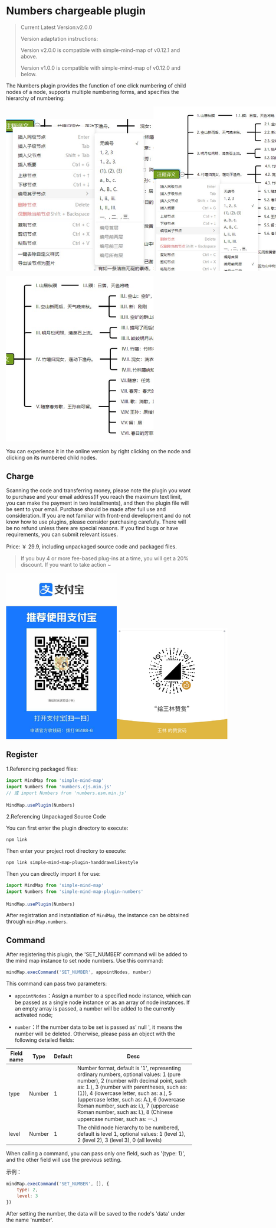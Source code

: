 # Numbers chargeable plugin

> Current Latest Version:v2.0.0
>
> Version adaptation instructions:
> 
> Version v2.0.0 is compatible with simple-mind-map of v0.12.1 and above.
>
> Version v1.0.0 is compatible with simple-mind-map of v0.12.0 and below.

The Numbers plugin provides the function of one click numbering of child nodes of a node, supports multiple numbering forms, and specifies the hierarchy of numbering:

<p style="display:flex;align-items: flex-end;">

<img src="../../assets/img/编号1.jpg" style="width: 400px" />

<img src="../../assets/img/编号2.jpg" style="width: 400px" />

</p>

<img src="../../assets/img/编号3.jpg" style="width: 400px" />

You can experience it in the online version by right clicking on the node and clicking on its numbered child nodes.

## Charge

Scanning the code and transferring money, please note the plugin you want to purchase and your email address(If you reach the maximum text limit, you can make the payment in two installments), and then the plugin file will be sent to your email. Purchase should be made after full use and consideration. If you are not familiar with front-end development and do not know how to use plugins, please consider purchasing carefully. There will be no refund unless there are special reasons. If you find bugs or have requirements, you can submit relevant issues.

Price: ￥ 29.9, including unpackaged source code and packaged files.

> If you buy 4 or more fee-based plug-ins at a time, you will get a 20% discount. If you want to take action ~

<p style="display:flex;align-items: flex-end;">

<img src="../../assets/img/alipay.jpg" style="width: 300px" />
<img src="../../assets/img/wechat.jpg" style="width: 300px" />

</p>

## Register

1.Referencing packaged files:

```js
import MindMap from 'simple-mind-map'
import Numbers from 'numbers.cjs.min.js'
// 或 import Numbers from 'numbers.esm.min.js'

MindMap.usePlugin(Numbers)
```

2.Referencing Unpackaged Source Code

You can first enter the plugin directory to execute:

```bash
npm link
```

Then enter your project root directory to execute:

```bash
npm link simple-mind-map-plugin-handdrawnlikestyle
```

Then you can directly import it for use:

```js
import MindMap from 'simple-mind-map'
import Numbers from 'simple-mind-map-plugin-numbers'

MindMap.usePlugin(Numbers)
```

After registration and instantiation of `MindMap`, the instance can be obtained through `mindMap.numbers`.

## Command

After registering this plugin, the 'SET_NUMBER' command will be added to the mind map instance to set node numbers. Use this command:

```js
mindMap.execCommand('SET_NUMBER', appointNodes, number)
```

This command can pass two parameters:

- `appointNodes`：Assign a number to a specified node instance, which can be passed as a single node instance or as an array of node instances. If an empty array is passed, a number will be added to the currently activated node;

- `number`：If the number data to be set is passed as' null ', it means the number will be deleted. Otherwise, please pass an object with the following detailed fields:

| Field name | Type  | Default | Desc |
| ------- | ----- | ----- | ---- |
| type    | Number | 1    | Number format, default is '1', representing ordinary numbers, optional values: 1 (pure number), 2 (number with decimal point, such as: 1.), 3 (number with parentheses, such as: (1)), 4 (lowercase letter, such as: a.), 5 (uppercase letter, such as: A.), 6 (lowercase Roman number, such as: i.), 7 (uppercase Roman number, such as: I.), 8 (Chinese uppercase number, such as: 一、)     |
| level   | Number | 1    |  The child node hierarchy to be numbered, default is level 1, optional values: 1 (level 1), 2 (level 2), 3 (level 3), 0 (all levels)   |

When calling a command, you can pass only one field, such as '{type: 1}', and the other field will use the previous setting.

示例：

```js
mindMap.execCommand('SET_NUMBER', [], {
    type: 2,
    level: 3
})
```

After setting the number, the data will be saved to the node's 'data' under the name 'number'.